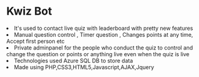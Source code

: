 # Kwiz Bot
<li> It's used to contact live quiz with leaderboard with pretty new features 
<li> Manual question control , Timer question , Changes points at any time, Accept first person etc<br>
<li> Private adminpanel for the people who conduct the quiz to control and change the question or points or anything live even when the quiz is live<br>
<li> Technologies used Azure SQL DB to store data <br>
<li> Made using PHP,CSS3,HTML5,Javascript,AJAX,Jquery<br>

